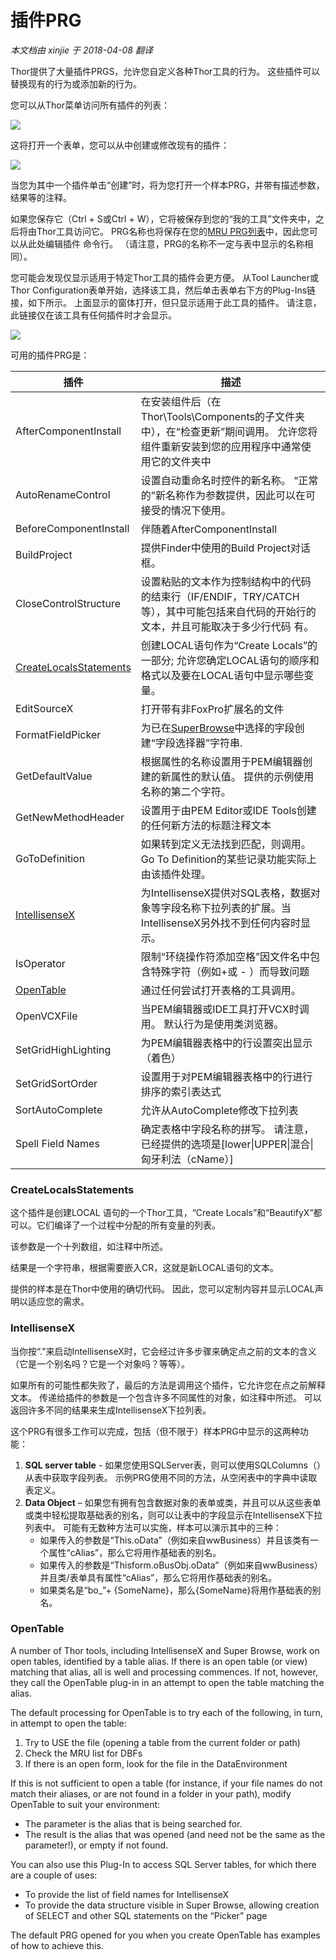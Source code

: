 ﻿插件PRG
===
_本文档由 xinjie 于 2018-04-08 翻译_

Thor提供了大量插件PRGS，允许您自定义各种Thor工具的行为。 这些插件可以替换现有的行为或添加新的行为。

您可以从Thor菜单访问所有插件的列表：

![](Images/Thor_add_plugins1.png)

这将打开一个表单，您可以从中创建或修改现有的插件：

![](Images/Thor_add_plugins2.png)

当您为其中一个插件单击“创建”时，将为您打开一个样本PRG，并带有描述参数，结果等的注释。

如果您保存它（Ctrl + S或Ctrl + W），它将被保存到您的“我的工具”文件夹中，之后将由Thor工具访问它。 PRG名称也将保存在您的[MRU PRG列表](https://groups.google.com/forum/?fromgroups#!topic/FoxProThor/_hyu9XVSQ3A)中，因此您可以从此处编辑插件 命令行。 （请注意，PRG的名称不一定与表中显示的名称相同）。

您可能会发现仅显示适用于特定Thor工具的插件会更方便。 从Tool Launcher或Thor Configuration表单开始，选择该工具，然后单击表单右下方的Plug-Ins链接，如下所示。 上面显示的窗体打开，但只显示适用于此工具的插件。 请注意，此链接仅在该工具有任何插件时才会显示。

![](Images/Thor_add_plugins3.png)

可用的插件PRG是：

**插件** |**描述**
---|---
AfterComponentInstall|在安装组件后（在Thor\Tools\Components的子文件夹中），在“检查更新”期间调用。 允许您将组件重新安装到您的应用程序中通常使用它的文件夹中
AutoRenameControl|设置自动重命名时控件的新名称。 “正常的”新名称作为参数提供，因此可以在可接受的情况下使用。
BeforeComponentInstall|伴随着AfterComponentInstall
BuildProject|提供Finder中使用的Build Project对话框。
CloseControlStructure|设置粘贴的文本作为控制结构中的代码的结束行（IF/ENDIF，TRY/CATCH等），其中可能包括来自代码的开始行的文本，并且可能取决于多少行代码 有。
[CreateLocalsStatements](#CreateLocalsStatements)|创建LOCAL语句作为“Create Locals”的一部分; 允许您确定LOCAL语句的顺序和格式以及要在LOCAL语句中显示哪些变量。
EditSourceX|打开带有非FoxPro扩展名的文件
FormatFieldPicker|为已在[SuperBrowse](Thor_superbrowse.md)中选择的字段创建“字段选择器”字符串.
GetDefaultValue|根据属性的名称设置用于PEM编辑器创建的新属性的默认值。 提供的示例使用名称的第二个字符。
GetNewMethodHeader|设置用于由PEM Editor或IDE Tools创建的任何新方法的标题注释文本
GoToDefinition|如果转到定义无法找到匹配，则调用。 Go To Definition的某些记录功能实际上由该插件处理。
[IntellisenseX](#IntellisenseX)|为IntellisenseX提供对SQL表格，数据对象等字段名称下拉列表的扩展。当IntellisenseX另外找不到任何内容时显示。
IsOperator|限制“环绕操作符添加空格”因文件名中包含特殊字符（例如+或 - ）而导致问题
[OpenTable](#OpenTable)|通过任何尝试打开表格的工具调用。
OpenVCXFile|当PEM编辑器或IDE工具打开VCX时调用。 默认行为是使用类浏览器。
SetGridHighLighting|为PEM编辑器表格中的行设置突出显示（着色）
SetGridSortOrder|设置用于对PEM编辑器表格中的行进行排序的索引表达式
SortAutoComplete|允许从AutoComplete修改下拉列表
Spell Field Names|确定表格中字段名称的拼写。 请注意，已经提供的选项是[lower\|UPPER\|混合\|匈牙利法（cName）]

### <a name="CreateLocalsStatements">**CreateLocalsStatements**</a>

这个插件是创建LOCAL 语句的一个Thor工具，“Create Locals”和“BeautifyX”都可以。它们编译了一个过程中分配的所有变量的列表。
 
该参数是一个十列数组，如注释中所述。
 
结果是一个字符串，根据需要嵌入CR，这就是新LOCAL语句的文本。
 
提供的样本是在Thor中使用的确切代码。 因此，您可以定制内容并显示LOCAL声明以适应您的需求。

### <a name="IntellisenseX">**IntellisenseX**</a>

当你按“.”来启动IntellisenseX时，它会经过许多步骤来确定点之前的文本的含义（它是一个别名吗？它是一个对象吗？等等）。
 
如果所有的可能性都失败了，最后的方法是调用这个插件，它允许您在点之前解释文本。 传递给插件的参数是一个包含许多不同属性的对象，如注释中所述。 可以返回许多不同的结果来生成IntellisenseX下拉列表。
 
这个PRG有很多工作可以完成，包括（但不限于）样本PRG中显示的这两种功能：
 
1.  **SQL server table** - 如果您使用SQLServer表，则可以使用SQLColumns（）从表中获取字段列表。 示例PRG使用不同的方法，从空闲表中的字典中读取表定义。
2.  **Data Object** – 如果您有拥有包含数据对象的表单或类，并且可以从这些表单或类中轻松提取基础表的别名，则可以让表中的字段显示在IntellisenseX下拉列表中。 可能有无数种方法可以实施，样本可以演示其中的三种：
    *   如果传入的参数是“This.oData”（例如来自wwBusiness）并且该类有一个属性“cAlias”，那么它将用作基础表的别名。
    *   如果传入的参数是“Thisform.oBusObj.oData”（例如来自wwBusiness）并且类/表单具有属性“cAlias”，那么它将用作基础表的别名。
    *   如果类名是“bo_”+ {SomeName}，那么{SomeName}将用作基础表的别名。

### <a name="OpenTable">**OpenTable**</a>

A number of Thor tools, including IntellisenseX and Super Browse, work on open tables, identified by a table alias. If there is an open table (or view) matching that alias, all is well and processing commences. If not, however, they call the OpenTable plug-in in an attempt to open the table matching the alias.

The default processing for OpenTable is to try each of the following, in turn, in attempt to open the table:

1.  Try to USE the file (opening a table from the current folder or path)
2.  Check the MRU list for DBFs
3.  If there is an open form, look for the file in the DataEnvironment

If this is not sufficient to open a table (for instance, if your file names do not match their aliases, or are not found in a folder in your path), modify OpenTable to suit your environment:
 
*   The parameter is the alias that is being searched for.
*   The result is the alias that was opened (and need not be the same as the parameter!), or empty if not found.

You can also use this Plug-In to access SQL Server tables, for which there are a couple of uses:
*   To provide the list of field names for IntellisenseX
*   To provide the data structure visible in Super Browse, allowing creation of SELECT and other SQL statements on the “Picker” page

The default PRG opened for you when you create OpenTable has examples of how to achieve this.

